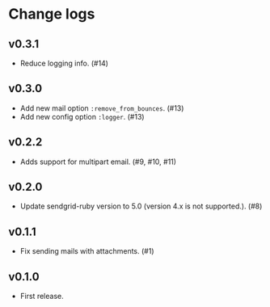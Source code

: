 # Change logs

## v0.3.1
* Reduce logging info. (#14)

## v0.3.0

* Add new mail option `:remove_from_bounces`. (#13)
* Add new config option `:logger`. (#13) 

## v0.2.2

* Adds support for multipart email. (#9, #10, #11)

## v0.2.0

* Update sendgrid-ruby version to 5.0 (version 4.x is not supported.). (#8)

## v0.1.1

* Fix sending mails with attachments. (#1)

## v0.1.0

* First release.
